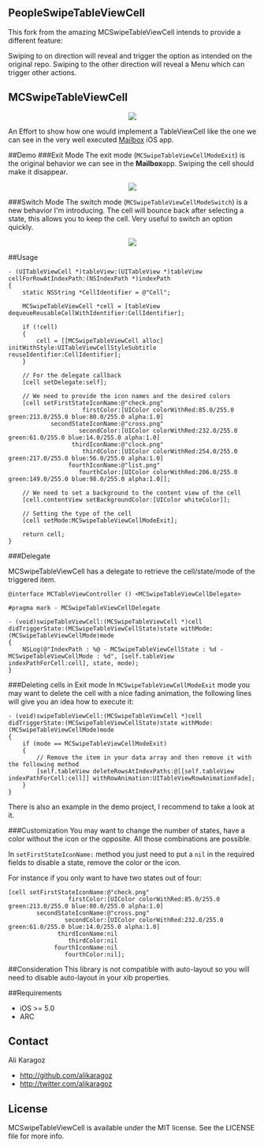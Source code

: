 PeopleSwipeTableViewCell
--------------------
This fork from the amazing MCSwipeTableViewCell intends to provide a different feature:

Swiping to on direction will reveal and trigger the option as intended on the original repo.
Swiping to the other direction will reveal a Menu which can trigger other actions.


MCSwipeTableViewCell
--------------------

<p align="center"><img src="https://raw.github.com/alikaragoz/MCSwipeTableViewCell/master/github-assets/mcswipe-front.png"/></p>

An Effort to show how one would implement a TableViewCell like the one we can see in the very well executed [Mailbox](http://www.mailboxapp.com/) iOS app. 

##Demo
###Exit Mode
The exit mode (`MCSwipeTableViewCellModeExit`) is the original behavior we can see in the **Mailbox**app. Swiping the cell should make it disappear.

<p align="center"><img src="https://raw.github.com/alikaragoz/MCSwipeTableViewCell/master/github-assets/mcswipe-exit.gif"/></p>

###Switch Mode
The switch mode (`MCSwipeTableViewCellModeSwitch`) is a new behavior I'm introducing. The cell will bounce back after selecting a state, this allows you to keep the cell. Very useful to switch an option quickly.

<p align="center"><img src="https://raw.github.com/alikaragoz/MCSwipeTableViewCell/master/github-assets/mcswipe-switch.gif"/></p>

##Usage

```objc
- (UITableViewCell *)tableView:(UITableView *)tableView cellForRowAtIndexPath:(NSIndexPath *)indexPath
{
    static NSString *CellIdentifier = @"Cell";
        
    MCSwipeTableViewCell *cell = [tableView dequeueReusableCellWithIdentifier:CellIdentifier];
    
    if (!cell)
    {
        cell = [[MCSwipeTableViewCell alloc] initWithStyle:UITableViewCellStyleSubtitle reuseIdentifier:CellIdentifier];
    }
    
    // For the delegate callback
    [cell setDelegate:self];
    
    // We need to provide the icon names and the desired colors
    [cell setFirstStateIconName:@"check.png"
                     firstColor:[UIColor colorWithRed:85.0/255.0 green:213.0/255.0 blue:80.0/255.0 alpha:1.0]
            secondStateIconName:@"cross.png"
                    secondColor:[UIColor colorWithRed:232.0/255.0 green:61.0/255.0 blue:14.0/255.0 alpha:1.0]
                  thirdIconName:@"clock.png"
                     thirdColor:[UIColor colorWithRed:254.0/255.0 green:217.0/255.0 blue:56.0/255.0 alpha:1.0]
                 fourthIconName:@"list.png"
                    fourthColor:[UIColor colorWithRed:206.0/255.0 green:149.0/255.0 blue:98.0/255.0 alpha:1.0]];
    
    // We need to set a background to the content view of the cell
    [cell.contentView setBackgroundColor:[UIColor whiteColor]];
    
    // Setting the type of the cell
	[cell setMode:MCSwipeTableViewCellModeExit];
    
    return cell;
}	
```

###Delegate

MCSwipeTableViewCell has a delegate to retrieve the cell/state/mode of the triggered item.

```objc
@interface MCTableViewController () <MCSwipeTableViewCellDelegate>
```

```objc
#pragma mark - MCSwipeTableViewCellDelegate

- (void)swipeTableViewCell:(MCSwipeTableViewCell *)cell didTriggerState:(MCSwipeTableViewCellState)state withMode:(MCSwipeTableViewCellMode)mode
{
    NSLog(@"IndexPath : %@ - MCSwipeTableViewCellState : %d - MCSwipeTableViewCellMode : %d", [self.tableView indexPathForCell:cell], state, mode);
}
```

###Deleting cells in Exit mode
In `MCSwipeTableViewCellModeExit` mode you may want to delete the cell with a nice fading animation, the following lines will give you an idea how to execute it:

```objc
- (void)swipeTableViewCell:(MCSwipeTableViewCell *)cell didTriggerState:(MCSwipeTableViewCellState)state withMode:(MCSwipeTableViewCellMode)mode
{    
    if (mode == MCSwipeTableViewCellModeExit)
    {
		// Remove the item in your data array and then remove it with the following method
        [self.tableView deleteRowsAtIndexPaths:@[[self.tableView indexPathForCell:cell]] withRowAnimation:UITableViewRowAnimationFade];
    }
}
```
There is also an example in the demo project, I recommend to take a look at it.

###Customization
You may want to change the number of states, have a color without the icon or the opposite. All those combinations are possible.

In `setFirstStateIconName:` method you just need to put a `nil` in the required fields to disable a state, remove the color or the icon. 

For instance if you only want to have two states out of four:

```objc
[cell setFirstStateIconName:@"check.png"
				 firstColor:[UIColor colorWithRed:85.0/255.0 green:213.0/255.0 blue:80.0/255.0 alpha:1.0]
		secondStateIconName:@"cross.png"
				secondColor:[UIColor colorWithRed:232.0/255.0 green:61.0/255.0 blue:14.0/255.0 alpha:1.0]
			  thirdIconName:nil
				 thirdColor:nil
			 fourthIconName:nil
				fourthColor:nil];
```
##Consideration
This library is not compatible with auto-layout so you will need to disable auto-layout in your xib properties.

##Requirements
- iOS >= 5.0
- ARC

## Contact

Ali Karagoz

- http://github.com/alikaragoz
- http://twitter.com/alikaragoz

## License

MCSwipeTableViewCell is available under the MIT license. See the LICENSE file for more info.
